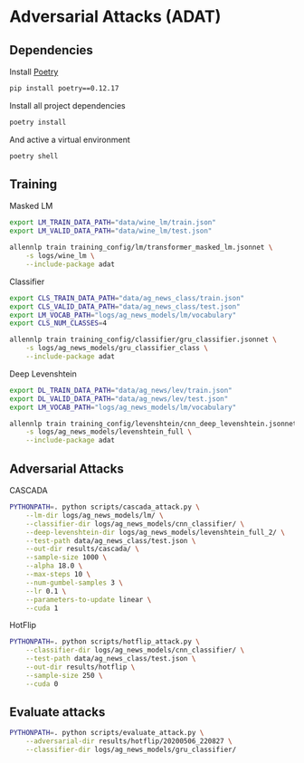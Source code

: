 # Adversarial Attacks (ADAT)

## Dependencies

Install [Poetry](https://python-poetry.org/)

```bash
pip install poetry==0.12.17
```

Install all project dependencies

```bash
poetry install
```

And active a virtual environment

```bash
poetry shell
```

## Training

Masked LM

```bash
export LM_TRAIN_DATA_PATH="data/wine_lm/train.json"
export LM_VALID_DATA_PATH="data/wine_lm/test.json"

allennlp train training_config/lm/transformer_masked_lm.jsonnet \
    -s logs/wine_lm \
    --include-package adat
```

Classifier

```bash
export CLS_TRAIN_DATA_PATH="data/ag_news_class/train.json"
export CLS_VALID_DATA_PATH="data/ag_news_class/test.json"
export LM_VOCAB_PATH="logs/ag_news_models/lm/vocabulary"
export CLS_NUM_CLASSES=4

allennlp train training_config/classifier/gru_classifier.jsonnet \
    -s logs/ag_news_models/gru_classifier_class \
    --include-package adat
```

Deep Levenshtein

```bash
export DL_TRAIN_DATA_PATH="data/ag_news/lev/train.json"
export DL_VALID_DATA_PATH="data/ag_news/lev/test.json"
export LM_VOCAB_PATH="logs/ag_news_models/lm/vocabulary"

allennlp train training_config/levenshtein/cnn_deep_levenshtein.jsonnet \
    -s logs/ag_news_models/levenshtein_full \
    --include-package adat
```


## Adversarial Attacks

CASCADA

```bash
PYTHONPATH=. python scripts/cascada_attack.py \
    --lm-dir logs/ag_news_models/lm/ \
    --classifier-dir logs/ag_news_models/cnn_classifier/ \
    --deep-levenshtein-dir logs/ag_news_models/levenshtein_full_2/ \
    --test-path data/ag_news_class/test.json \
    --out-dir results/cascada/ \
    --sample-size 1000 \
    --alpha 18.0 \
    --max-steps 10 \
    --num-gumbel-samples 3 \
    --lr 0.1 \
    --parameters-to-update linear \
    --cuda 1
```

HotFlip

```bash
PYTHONPATH=. python scripts/hotflip_attack.py \
    --classifier-dir logs/ag_news_models/cnn_classifier/ \
    --test-path data/ag_news_class/test.json \
    --out-dir results/hotflip \
    --sample-size 250 \
    --cuda 0
```

## Evaluate attacks

```bash
PYTHONPATH=. python scripts/evaluate_attack.py \
    --adversarial-dir results/hotflip/20200506_220827 \
    --classifier-dir logs/ag_news_models/gru_classifier/
```